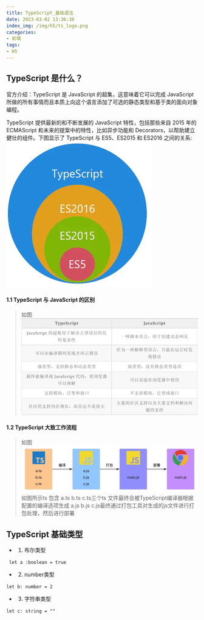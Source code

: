 ```yaml
---
title: TypeScript_基础语法
date: 2023-03-02 13:36:38
index_img: /img/h5/ts_logo.png
categories:
- 前端
tags:
- H5
---
```


## TypeScript 是什么？
官方介绍：TypeScript 是 JavaScript 的超集，这意味着它可以完成 JavaScript 所做的所有事情而且本质上向这个语言添加了可选的静态类型和基于类的面向对象编程。  

TypeScript 提供最新的和不断发展的 JavaScript 特性，包括那些来自 2015 年的 ECMAScript 和未来的提案中的特性，比如异步功能和 Decorators，以帮助建立健壮的组件。下图显示了 TypeScript 与 ES5、ES2015 和 ES2016 之间的关系:
![](/img/h5/ts_img/ts_chaoji.png)

#### 1.1 TypeScript 与 JavaScript 的区别
> 如图
![](/img/h5/ts_img/ts_js_qubie.png)

#### 1.2 TypeScript 大致工作流程
> 如图
![](/img/h5/ts_img/ts_work.jpeg)
如图所示ts 包含 a.ts b.ts c.ts三个ts 文件最终会被TypeScript编译器根据配置的编译选项生成 a.js b.js c.js最终通过打包工具对生成的js文件进行打包处理，然后进行部署

## TypeScript 基础类型

- 1. 布尔类型
```
 let a :boolean = true 

```
- 2. number类型
```
let b: number = 2

```
- 3. 字符串类型
```
let c: string = ""

```